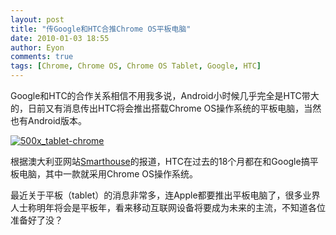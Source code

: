 ```yaml
---
layout: post
title: "传Google和HTC合推Chrome OS平板电脑"
date: 2010-01-03 18:55
author: Eyon
comments: true
tags: [Chrome, Chrome OS, Chrome OS Tablet, Google, HTC]
---
```

Google和HTC的合作关系相信不用我多说，Android小时候几乎完全是HTC带大的，日前又有消息传出HTC将会推出搭载Chrome OS操作系统的平板电脑，当然也有Android版本。

<a href="http://img.chromi.org/2010/01/500x_tablet-chrome.jpg">![500x_tablet-chrome](http://img.chromi.org/2010/01/500x_tablet-chrome.jpg "500x_tablet-chrome")</a>

根据澳大利亚网站[Smarthouse](http://www.smarthouse.com.au/Home_Office/Notebooks_And_Tablets/C5J4K9R8)的报道，HTC在过去的18个月都在和Google搞平板电脑，其中一款就采用Chrome OS操作系统。

最近关于平板（tablet）的消息非常多，连Apple都要推出平板电脑了，很多业界人士称明年将会是平板年，看来移动互联网设备将要成为未来的主流，不知道各位准备好了没？
